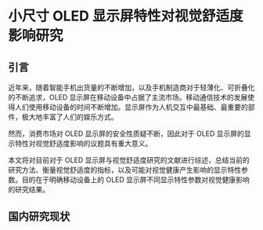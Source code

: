 # 小尺寸 OLED 显示屏特性对视觉舒适度影响研究

## 引言

近年来，随着智能手机出货量的不断增加，以及手机制造商对于轻薄化、可折叠化的不断追求，OLED 显示屏在移动设备中占据了主流市场。移动通信技术的发展使得人们使用移动设备的时间不断增加。显示屏作为人机交互中最基础、最重要的部件，极大地丰富了人们的娱乐方式。

然而，消费市场对 OLED 显示屏的安全性质疑不断，因此对于 OLED 显示屏的显示特性对视觉舒适度影响的议题具有重大意义。

本文将对目前对于 OLED 显示屏与视觉舒适度研究的文献进行综述，总结当前的研究方法、衡量视觉舒适度的指标，以及可能对视觉健康产生影响的显示特性参数。目的在于明确移动设备上的 OLED 显示屏不同显示特性参数对视觉健康影响的研究结果。

## 国内研究现状

